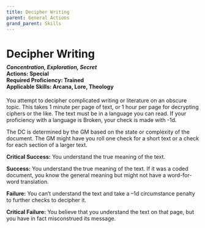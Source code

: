 ```yaml
---
title: Decipher Writing
parent: General Actions
grand_parent: Skills
---
```


# Decipher Writing

<div style="margin-top:-10px;"></div>

#### *Concentration, Exploration, Secret*<br>**Actions:** Special<br>**Required Proficiency:** Trained<br>**Applicable Skills:** Arcana, Lore, Theology
You attempt to decipher complicated writing or literature on an obscure topic. This takes 1 minute per page of text, or 1 hour per page for decrypting ciphers or the like. The text must be in a language you can read. If your proficiency with a language is Broken, your check is made with -1d.

The DC is determined by the GM based on the state or complexity of the document. The GM might have you roll one check for a short text or a check for each section of a larger text.

**Critical Success:** You understand the true meaning of the text.

**Success:** You understand the true meaning of the text. If it was a coded document, you know the general meaning but might not have a word-for-word translation.

**Failure:** You can’t understand the text and take a –1d circumstance penalty to further checks to decipher it.

**Critical Failure:** You believe that you understand the text on that page, but you have in fact misconstrued its message.
